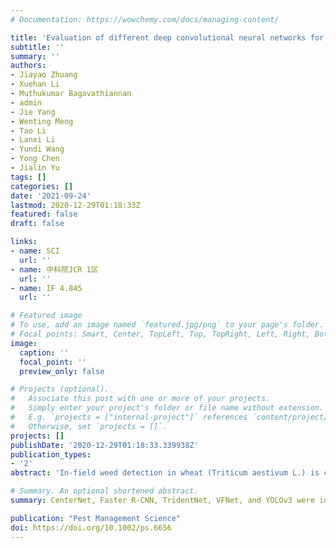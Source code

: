 ```yaml
---
# Documentation: https://wowchemy.com/docs/managing-content/

title: 'Evaluation of different deep convolutional neural networks for detection of broadleaf weed seedlings in wheat'
subtitle: ''
summary: ''
authors:
- Jiayao Zhuang
- Xuehan Li
- Muthukumar Bagavathiannan
- admin
- Jie Yang
- Wenting Meng
- Tao Li
- Lanxi Li
- Yundi Wang
- Yong Chen
- Jialin Yu
tags: []
categories: []
date: '2021-09-24'
lastmod: 2020-12-29T01:18:33Z
featured: false
draft: false

links:
- name: SCI
  url: ''
- name: 中科院JCR 1区
  url: ''
- name: IF 4.845
  url: ''

# Featured image
# To use, add an image named `featured.jpg/png` to your page's folder.
# Focal points: Smart, Center, TopLeft, Top, TopRight, Left, Right, BottomLeft, Bottom, BottomRight.
image:
  caption: ''
  focal_point: ''
  preview_only: false

# Projects (optional).
#   Associate this post with one or more of your projects.
#   Simply enter your project's folder or file name without extension.
#   E.g. `projects = ["internal-project"]` references `content/project/deep-learning/index.md`.
#   Otherwise, set `projects = []`.
projects: []
publishDate: '2020-12-29T01:18:33.339938Z'
publication_types:
- '2'
abstract: 'In-field weed detection in wheat (Triticum aestivum L.) is challenging due to the occurrence of weeds in close proximity with the crop. The objective of this research was to evaluate the feasibility of using deep convolutional neural networks for detecting broadleaf weed seedlings growing in wheat.'

# Summary. An optional shortened abstract.
summary: CenterNet, Faster R-CNN, TridentNet, VFNet, and YOLOv3 were insufficient, while AlexNet, DenseNet, ResNet, and VGGNet trained with a large training dataset were highly effective for detection of broadleaf weed seedlings in wheat.

publication: "Pest Management Science"
doi: https://doi.org/10.1002/ps.6656
---
```

